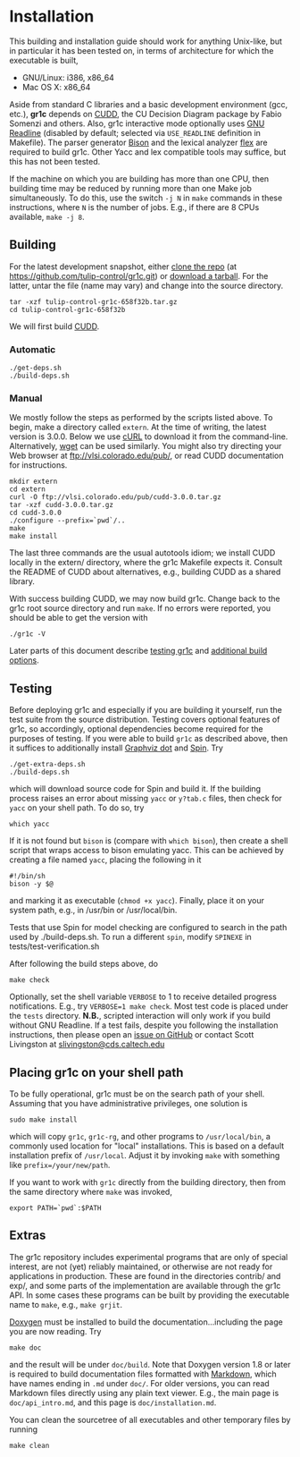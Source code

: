 Installation
============

This building and installation guide should work for anything Unix-like, but in
particular it has been tested on, in terms of architecture for which the
executable is built,
* GNU/Linux: i386, x86_64
* Mac OS X: x86_64

Aside from standard C libraries and a basic development environment (gcc, etc.),
**gr1c** depends on [CUDD](http://vlsi.colorado.edu/~fabio/CUDD/), the CU
Decision Diagram package by Fabio Somenzi and others.  Also, gr1c interactive
mode optionally uses [GNU Readline](https://www.gnu.org/software/readline)
(disabled by default; selected via `USE_READLINE` definition in Makefile).
The parser generator [Bison](https://www.gnu.org/software/bison/) and the lexical
analyzer [flex](https://github.com/westes/flex) are required to build gr1c.  Other
Yacc and lex compatible tools may suffice, but this has not been tested.

If the machine on which you are building has more than one CPU, then building
time may be reduced by running more than one Make job simultaneously. To do
this, use the switch `-j N` in `make` commands in these instructions, where `N`
is the number of jobs. E.g., if there are 8 CPUs available, `make -j 8`.


Building
--------

For the latest development snapshot, either [clone the
repo](https://github.com/tulip-control/gr1c) (at
https://github.com/tulip-control/gr1c.git) or [download a
tarball](https://github.com/tulip-control/gr1c/tarball/master).  For the latter,
untar the file (name may vary) and change into the source directory.

    tar -xzf tulip-control-gr1c-658f32b.tar.gz
    cd tulip-control-gr1c-658f32b

We will first build [CUDD](http://vlsi.colorado.edu/~fabio/CUDD/).

<h3>Automatic</h3>

    ./get-deps.sh
    ./build-deps.sh

<h3>Manual</h3>

We mostly follow the steps as performed by the scripts listed above. To begin,
make a directory called `extern`. At the time of writing, the latest version is
3.0.0. Below we use [cURL](https://curl.haxx.se) to download it from the
command-line. Alternatively, [wget](https://www.gnu.org/software/wget/) can be
used similarly. You might also try directing your Web browser at
<ftp://vlsi.colorado.edu/pub/>, or read CUDD documentation for instructions.

    mkdir extern
    cd extern
    curl -O ftp://vlsi.colorado.edu/pub/cudd-3.0.0.tar.gz
    tar -xzf cudd-3.0.0.tar.gz
    cd cudd-3.0.0
    ./configure --prefix=`pwd`/..
    make
    make install

The last three commands are the usual autotools idiom; we install CUDD locally
in the extern/ directory, where the gr1c Makefile expects it. Consult the README
of CUDD about alternatives, e.g., building CUDD as a shared library.

With success building CUDD, we may now build gr1c. Change back to the gr1c root
source directory and run `make`. If no errors were reported, you should be able
to get the version with

    ./gr1c -V

Later parts of this document describe [testing gr1c](#testing) and [additional
build options](#extras).


<h2 id="testing">Testing</h2>

Before deploying gr1c and especially if you are building it yourself, run the
test suite from the source distribution. Testing covers optional features of
gr1c, so accordingly, optional dependencies become required for the purposes of
testing. If you were able to build `gr1c` as described above, then it suffices
to additionally install [Graphviz dot](https://www.graphviz.org/) and
[Spin](http://spinroot.com). Try

    ./get-extra-deps.sh
    ./build-deps.sh

which will download source code for Spin and build it. If the building process
raises an error about missing `yacc` or `y?tab.c` files, then check for `yacc`
on your shell path. To do so, try

    which yacc

If it is not found but `bison` is (compare with `which bison`), then create a
shell script that wraps access to bison emulating yacc. This can be achieved by
creating a file named `yacc`, placing the following in it

    #!/bin/sh
    bison -y $@

and marking it as executable (`chmod +x yacc`). Finally, place it on your system
path, e.g., in /usr/bin or /usr/local/bin.

Tests that use Spin for model checking are configured to search in the path used
by ./build-deps.sh.  To run a different `spin`, modify `SPINEXE` in
tests/test-verification.sh

After following the build steps above, do

    make check

Optionally, set the shell variable `VERBOSE` to 1 to receive detailed progress
notifications.  E.g., try `VERBOSE=1 make check`.  Most test code is placed
under the `tests` directory. **N.B.**, scripted interaction will only work if
you build without GNU Readline.  If a test fails, despite you following the
installation instructions, then please open an [issue on
GitHub](https://github.com/tulip-control/gr1c/issues) or contact Scott Livingston
at <slivingston@cds.caltech.edu>


Placing gr1c on your shell path
-------------------------------

To be fully operational, gr1c must be on the search path of your shell.
Assuming that you have administrative privileges, one solution is

    sudo make install

which will copy `gr1c`, `gr1c-rg`, and other programs to `/usr/local/bin`, a
commonly used location for "local" installations.  This is based on a default
installation prefix of `/usr/local`.  Adjust it by invoking `make` with
something like `prefix=/your/new/path`.

If you want to work with `gr1c` directly from the building directory, then from
the same directory where `make` was invoked,

    export PATH=`pwd`:$PATH


<h2 id="extras">Extras</h2>

The gr1c repository includes experimental programs that are only of special
interest, are not (yet) reliably maintained, or otherwise are not ready for
applications in production. These are found in the directories contrib/ and
exp/, and some parts of the implementation are available through the gr1c API.
In some cases these programs can be built by providing the executable name to
`make`, e.g., `make grjit`.

[Doxygen](http://www.doxygen.org) must be installed to build the
documentation...including the page you are now reading.  Try

    make doc

and the result will be under `doc/build`.  Note that Doxygen version 1.8 or
later is required to build documentation files formatted with
[Markdown](https://daringfireball.net/projects/markdown), which have names ending
in `.md` under `doc/`.  For older versions, you can read Markdown files directly
using any plain text viewer.  E.g., the main page is `doc/api_intro.md`, and
this page is `doc/installation.md`.

You can clean the sourcetree of all executables and other temporary files by
running

    make clean
